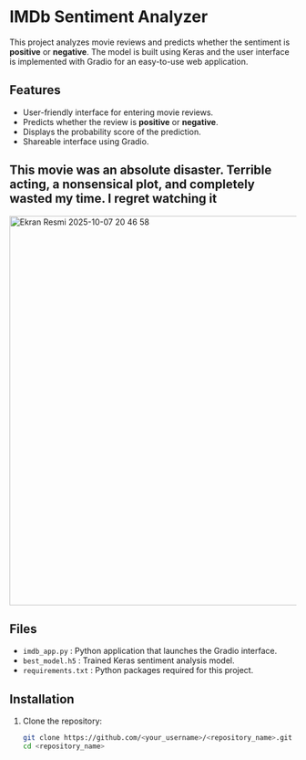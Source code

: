 # IMDb Sentiment Analyzer

This project analyzes movie reviews and predicts whether the sentiment is **positive** or **negative**. The model is built using Keras and the user interface is implemented with Gradio for an easy-to-use web application.

## Features

- User-friendly interface for entering movie reviews.
- Predicts whether the review is **positive** or **negative**.
- Displays the probability score of the prediction.
- Shareable interface using Gradio.

## This movie was an absolute disaster. Terrible acting, a nonsensical plot, and completely wasted my time. I regret watching it


<img width="1079" height="682" alt="Ekran Resmi 2025-10-07 20 46 58" src="https://github.com/user-attachments/assets/5dd76116-e4b8-4d9b-8c2f-e5943d0e5f2a" />

## Files

- `imdb_app.py` : Python application that launches the Gradio interface.
- `best_model.h5` : Trained Keras sentiment analysis model.
- `requirements.txt` : Python packages required for this project.

## Installation

1. Clone the repository:
   ```bash
   git clone https://github.com/<your_username>/<repository_name>.git
   cd <repository_name>

